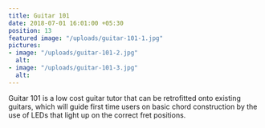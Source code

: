 ```yaml
---
title: Guitar 101
date: 2018-07-01 16:01:00 +05:30
position: 13
featured image: "/uploads/guitar-101-1.jpg"
pictures:
- image: "/uploads/guitar-101-2.jpg"
  alt:
- image: "/uploads/guitar-101-3.jpg"
  alt:
---
```


Guitar 101 is a low cost guitar tutor that can be retrofitted onto existing guitars, which will guide first time users on basic chord construction by the use of LEDs that light up on the correct fret positions.
